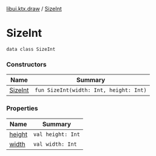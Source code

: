 [libui.ktx.draw](../README.md) / [SizeInt](README.md)

# SizeInt

`data class SizeInt`

### Constructors

| Name | Summary |
|---|---|
| [SizeInt](-size-int.md) | `fun SizeInt(width: Int, height: Int)` |

### Properties

| Name | Summary |
|---|---|
| [height](height.md) | `val height: Int` |
| [width](width.md) | `val width: Int` |
